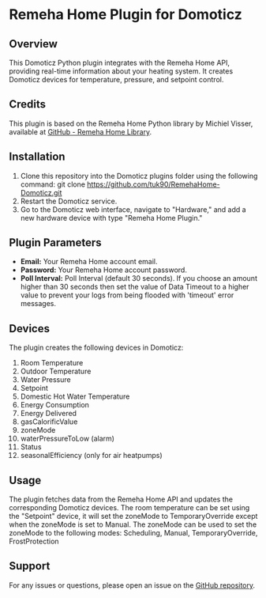# Remeha Home Plugin for Domoticz

## Overview
This Domoticz Python plugin integrates with the Remeha Home API, providing real-time information about your heating system. It creates Domoticz devices for temperature, pressure, and setpoint control.

## Credits
This plugin is based on the Remeha Home Python library by Michiel Visser, available at [GitHub - Remeha Home Library](https://github.com/msvisser/remeha_home).

## Installation
1. Clone this repository into the Domoticz plugins folder using the following command: git clone https://github.com/tuk90/RemehaHome-Domoticz.git
2. Restart the Domoticz service.
3. Go to the Domoticz web interface, navigate to "Hardware," and add a new hardware device with type "Remeha Home Plugin."

## Plugin Parameters
- **Email:** Your Remeha Home account email.
- **Password:** Your Remeha Home account password.
- **Poll Interval:** Poll Interval (default 30 seconds). If you choose an amount higher than 30 seconds then set the value of Data Timeout to a higher value to prevent your logs from being flooded with 'timeout' error messages.

## Devices
The plugin creates the following devices in Domoticz:
1. Room Temperature
2. Outdoor Temperature
3. Water Pressure
4. Setpoint
5. Domestic Hot Water Temperature
6. Energy Consumption
7. Energy Delivered
8. gasCalorificValue
9. zoneMode
10. waterPressureToLow (alarm)
11. Status
12. seasonalEfficiency (only for air heatpumps)

## Usage
The plugin fetches data from the Remeha Home API and updates the corresponding Domoticz devices. The room temperature can be set using the "Setpoint" device, it will set the zoneMode to TemporaryOverride except when the zoneMode is set to Manual. The zoneMode can be used to set the zoneMode to the following modes: Scheduling, Manual, TemporaryOverride, FrostProtection

## Support
For any issues or questions, please open an issue on the [GitHub repository](https://github.com/tuk90/RemehaHome-Domoticz).
